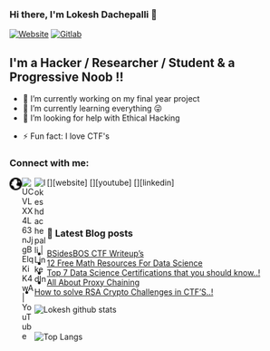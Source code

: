 ### Hi there, I'm Lokesh Dachepalli 👋


[![Website](https://img.shields.io/website?label=lokeshdachepalli.live&style=for-the-badge&url=http%3A%2F%2Flokeshdachepalli.live/)](https://lokeshdachepalli.live/)
[![Gitlab](https://img.shields.io/website?label=Github&style=for-the-badge&url=https%3A%2F%2Fgithud.com/LokeshDachepalli/)](https://github.com/LokeshDachepalli/)

## I'm a Hacker / Researcher / Student & a Progressive Noob !!

- 🔭 I’m currently working on my final year project
- 🌱 I’m currently learning everything 😜
- 🤔 I’m looking for help with Ethical Hacking
<!--- 📫 How to reach me: lokesh@amazingtricks.in-->
- ⚡ Fun fact: I love CTF's


### Connect with me:


[<img align="left" alt="lokeshdachepalli.live" width="22px" src="https://raw.githubusercontent.com/iconic/open-iconic/master/svg/globe.svg" />][website]
[<img align="left" alt="UCVLXX4L63nJjgBElqKiK4wA | YouTube" width="22px" src="https://cdn.jsdelivr.net/npm/simple-icons@v3/icons/youtube.svg" />][youtube]
[<img align="left" alt="lokeshdachepalli | LinkedIn" width="22px" src="https://cdn.jsdelivr.net/npm/simple-icons@v3/icons/linkedin.svg" />][linkedin]

<br />
<br />


### 📔 Latest Blog posts
<!-- BLOG-POST-LIST:START -->
- [BSidesBOS CTF Writeup’s](https://www.amazingtricks.in/bsidesbos-ctf-writeups/)
- [12 Free Math Resources For Data Science](https://www.amazingtricks.in/12-free-math-resources-for-data-science/)
- [Top 7 Data Science Certifications that you should know..!](https://www.amazingtricks.in/top-7-data-science-certifications-that-you-should-know/)
- [All About Proxy Chaining](https://www.amazingtricks.in/all-about-proxy-chaining/)
- [How to solve RSA Crypto Challenges in CTF’S..!](https://www.amazingtricks.in/how-to-solve-rsa-crypto-challenges-in-ctfs/)
<!-- BLOG-POST-LIST:END -->

![Lokesh github stats](https://github-readme-stats.vercel.app/api?username=lokeshdachepalli&show_icons=true&theme=highcontrast&hide=Contributedto)
<br>
</br>

![Top Langs](https://github-readme-stats.vercel.app/api/top-langs/?username=lokeshdachepalli)



